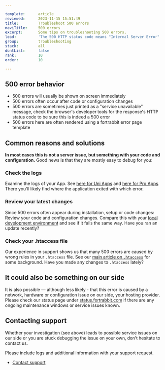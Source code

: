 ```yaml
---

template:      article
reviewed:      2023-11-15 15:51:49
title:         Troubleshoot 500 errors
naviTitle:     500 errors
excerpt:       Some tips on troubleshooting 500 errors.
lead:          'The 500 HTTP status code means "Internal Server Error". This article aims to help developers troubleshooting 500 errors.'
group:         troubleshooting
stack:         all
dontList:      false
rank:          10
order:         10

---
```



## 500 error behavior

* 500 errors will usually be shown on screen immediately
* 500 errors often occur after code or configuration changes
* 500 errors are sometimes just printed as a "service unavailable" message, check the browser's developer tools for the response's HTTP status code to be sure this is indeed a 500 error
* 500 errors here are often rendered using a fortrabbit error page template


## Common reasons and solutions

**In most cases this is not a server issue, but something with your code and configuration.** Good news is that they are mostly easy to debug for you:


### Check the logs

Examine the logs of your App. See [here for Uni Apps](logging-uni) and [here for Pro Apps](logging-pro). There you'll likely find where the application exited with which error.


### Review your latest changes

Since 500 errors often appear during installation, setup or code changes: Review your code and configuration changes. Compare this with your [local development environment](/local-development) and see if it fails the same way. Have you ran an update recently?


### Check your .htaccess file

Our experience in support shows us that many 500 errors are caused by wrong rules in your `.htaccess` file. See our [main article on `.htaccess`](/htaccess) for some background. Have you made any changes to `.htaccess` lately?


## It could also be something on our side

It is also possible — although less likely - that this error is caused by a network, hardware or configuration issue on our side, your hosting provider. Please check our status page under [status.fortrabbit.com](https://status.fortrabbit.com) if there are any ongoing maintenance windows or service issues known.


## Contacting support

Whether your investigation (see above) leads to possible service issues on our side or you are stuck debugging the issue on your own, don't hesitate to contact us.

Please include logs and additional information with your support request. 

* <a href="#asd" onclick="Intercom('showNewMessage', 'I see 502 for my App ______ for around ___. I have made the following changes recently: ____. Find attached the php_error log in question.')">Contact support</a>